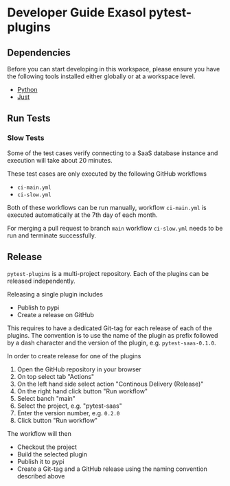 # Developer Guide Exasol pytest-plugins

## Dependencies

Before you can start developing in this workspace, please ensure you have the following tools installed either globally or at a workspace level.

* [Python](https://www.python.org)
* [Just](https://github.com/casey/just)

## Run Tests

### Slow Tests

Some of the test cases verify connecting to a SaaS database instance and
execution will take about 20 minutes.

These test cases are only executed by the following GitHub workflows
* `ci-main.yml`
* `ci-slow.yml`

Both of these workflows can be run manually, workflow `ci-main.yml` is executed automatically at the 7th day of each month.

For merging a pull request to branch `main` workflow `ci-slow.yml` needs to be run and terminate successfully.

## Release

`pytest-plugins` is a multi-project repository. Each of the plugins can be released independently.

Releasing a single plugin includes
* Publish to pypi
* Create a release on GitHub

This requires to have a dedicated Git-tag for each release of each of the plugins.  The convention is to use the name of the plugin as prefix followed by a dash character and the version of the plugin, e.g. `pytest-saas-0.1.0`.

In order to create release for one of the plugins
1. Open the GitHub repository in your browser
2. On top select tab "Actions"
3. On the left hand side select action "Continous Delivery (Release)"
4. On the right hand click button "Run workflow"
5. Select banch "main"
6. Select the project, e.g. "pytest-saas"
7. Enter the version number, e.g. `0.2.0`
8. Click button "Run workflow"

The workflow will then
* Checkout the project
* Build the selected plugin
* Publish it to pypi
* Create a Git-tag and a GitHub release using the naming convention described above
